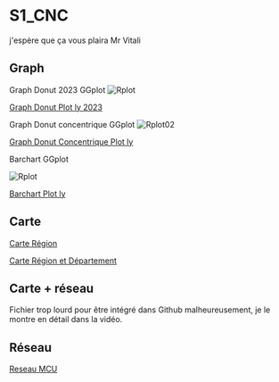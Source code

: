# S1_CNC
j'espère que ça vous plaira Mr Vitali
## Graph

Graph Donut 2023 GGplot
![Rplot](https://github.com/user-attachments/assets/1d64e691-1453-4ce4-9edb-5aca08563582)

[Graph Donut Plot ly 2023](https://ThomasBantchik.github.io/S1_CNC/donut_plotly2023.html)

Graph Donut concentrique GGplot
![Rplot02](https://github.com/user-attachments/assets/baff37d5-2882-4387-8b56-3ad23072f55c)

[Graph Donut Concentrique Plot ly](https://ThomasBantchik.github.io/S1_CNC/donut_plotlyconcentrique2023.html)

Barchart GGplot

![Rplot](https://github.com/user-attachments/assets/ff1e3938-e715-4c5c-83f3-11c0d5f644a3)

[Barchart Plot ly](https://ThomasBantchik.github.io/S1_CNC/barchart_plotly.html)

## Carte

[Carte Région](https://github.com/ThomasBantchik/S1_CNC/code_region.html)

[Carte Région et Département](https://ThomasBantchik.github.io/S1_CNC/code_region_departement.html)

## Carte + réseau

Fichier trop lourd pour être intégré dans Github malheureusement, je le montre en détail dans la vidéo.

## Réseau

[Reseau MCU](https://ThomasBantchik.github.io/S1_CNC/reseau_MCU.html)


